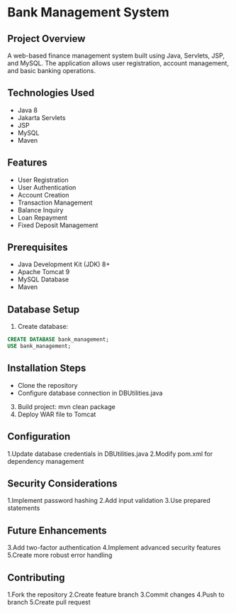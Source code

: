 # Bank Management System

## Project Overview
A web-based finance management system built using Java, Servlets, JSP, and MySQL. The application allows user registration, account management, and basic banking operations.

## Technologies Used
- Java 8
- Jakarta Servlets
- JSP
- MySQL
- Maven

## Features
- User Registration
- User Authentication
- Account Creation
- Transaction Management
- Balance Inquiry
- Loan Repayment
- Fixed Deposit Management

## Prerequisites
- Java Development Kit (JDK) 8+
- Apache Tomcat 9
- MySQL Database
- Maven

## Database Setup
1. Create database:
```sql
CREATE DATABASE bank_management;
USE bank_management;
```
## Installation Steps

- Clone the repository
- Configure database connection in DBUtilities.java
3. Build project: mvn clean package
4. Deploy WAR file to Tomcat

## Configuration

1.Update database credentials in DBUtilities.java
2.Modify pom.xml for dependency management

## Security Considerations

1.Implement password hashing
2.Add input validation
3.Use prepared statements

## Future Enhancements

3.Add two-factor authentication
4.Implement advanced security features
5.Create more robust error handling

## Contributing

1.Fork the repository
2.Create feature branch
3.Commit changes
4.Push to branch
5.Create pull request
